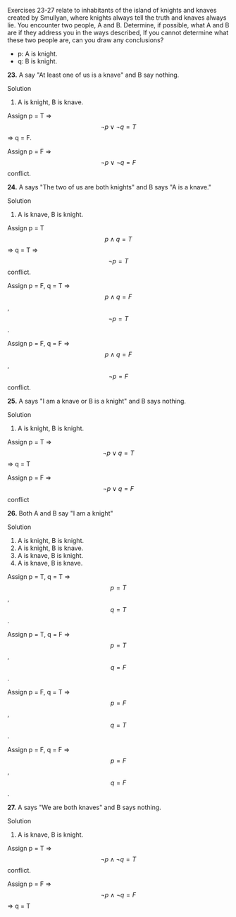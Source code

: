 Exercises 23-27 relate to inhabitants of the island of knights and knaves created by Smullyan, where knights always tell the truth and knaves always lie. You encounter two people, A and B. Determine, if possible, what A and B are if they address you in the ways described, If you cannot determine what these two people are, can you draw any conclusions?

+ p: A is knight.
+ q: B is knight.

**23.** A say "At least one of us is a knave" and B say nothing.

Solution 

1. A is knight, B is knave.

Assign p = T => $$\neg p \vee \neg q = T$$ => q = F.

Assign p = F => $$\neg p \vee \neg q = F$$ conflict.

**24.** A says "The two of us are both knights" and B says "A is a knave."

Solution

1. A is knave, B is knight.

Assign p = T $$p \wedge q = T$$ => q = T => $$\neg p = T$$ conflict.

Assign p = F, q = T => $$p \wedge q = F$$, $$\neg p = T$$.

Assign p = F, q = F => $$p\wedge q = F$$, $$\neg p = F$$ conflict.

**25.** A says "I am a knave or B is a knight" and B says nothing.

Solution

1. A is knight, B is knight.

Assign p = T => $$\neg p \vee q = T$$ => q = T

Assign p = F => $$\neg p \vee q = F$$ conflict

**26.** Both A and B say "I am a knight"

Solution

1. A is knight, B is knight.
2. A is knight, B is knave.
3. A is knave, B is knight.
4. A is knave, B is knave.

Assign p = T, q = T => $$p = T$$, $$q = T$$.

Assign p = T, q = F => $$p = T$$, $$q = F$$.

Assign p = F, q = T => $$p = F$$, $$q = T$$.

Assign p = F, q = F => $$p = F$$, $$q = F$$.

**27.** A says "We are both knaves" and B says nothing.

Solution

1. A is knave, B is knight.

Assign p = T => $$\neg p \wedge \neg q = T$$ conflict.

Assign p = F => $$\neg p \wedge \neg q = F$$ => q = T